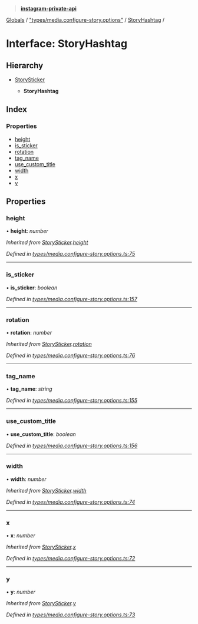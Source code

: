 > **[instagram-private-api](../README.md)**

[Globals](../README.md) / ["types/media.configure-story.options"](../modules/_types_media_configure_story_options_.md) / [StoryHashtag](_types_media_configure_story_options_.storyhashtag.md) /

# Interface: StoryHashtag

## Hierarchy

* [StorySticker](_types_media_configure_story_options_.storysticker.md)

  * **StoryHashtag**

## Index

### Properties

* [height](_types_media_configure_story_options_.storyhashtag.md#height)
* [is_sticker](_types_media_configure_story_options_.storyhashtag.md#is_sticker)
* [rotation](_types_media_configure_story_options_.storyhashtag.md#rotation)
* [tag_name](_types_media_configure_story_options_.storyhashtag.md#tag_name)
* [use_custom_title](_types_media_configure_story_options_.storyhashtag.md#use_custom_title)
* [width](_types_media_configure_story_options_.storyhashtag.md#width)
* [x](_types_media_configure_story_options_.storyhashtag.md#x)
* [y](_types_media_configure_story_options_.storyhashtag.md#y)

## Properties

###  height

• **height**: *number*

*Inherited from [StorySticker](_types_media_configure_story_options_.storysticker.md).[height](_types_media_configure_story_options_.storysticker.md#height)*

*Defined in [types/media.configure-story.options.ts:75](https://github.com/dilame/instagram-private-api/blob/3e16058/src/types/media.configure-story.options.ts#L75)*

___

###  is_sticker

• **is_sticker**: *boolean*

*Defined in [types/media.configure-story.options.ts:157](https://github.com/dilame/instagram-private-api/blob/3e16058/src/types/media.configure-story.options.ts#L157)*

___

###  rotation

• **rotation**: *number*

*Inherited from [StorySticker](_types_media_configure_story_options_.storysticker.md).[rotation](_types_media_configure_story_options_.storysticker.md#rotation)*

*Defined in [types/media.configure-story.options.ts:76](https://github.com/dilame/instagram-private-api/blob/3e16058/src/types/media.configure-story.options.ts#L76)*

___

###  tag_name

• **tag_name**: *string*

*Defined in [types/media.configure-story.options.ts:155](https://github.com/dilame/instagram-private-api/blob/3e16058/src/types/media.configure-story.options.ts#L155)*

___

###  use_custom_title

• **use_custom_title**: *boolean*

*Defined in [types/media.configure-story.options.ts:156](https://github.com/dilame/instagram-private-api/blob/3e16058/src/types/media.configure-story.options.ts#L156)*

___

###  width

• **width**: *number*

*Inherited from [StorySticker](_types_media_configure_story_options_.storysticker.md).[width](_types_media_configure_story_options_.storysticker.md#width)*

*Defined in [types/media.configure-story.options.ts:74](https://github.com/dilame/instagram-private-api/blob/3e16058/src/types/media.configure-story.options.ts#L74)*

___

###  x

• **x**: *number*

*Inherited from [StorySticker](_types_media_configure_story_options_.storysticker.md).[x](_types_media_configure_story_options_.storysticker.md#x)*

*Defined in [types/media.configure-story.options.ts:72](https://github.com/dilame/instagram-private-api/blob/3e16058/src/types/media.configure-story.options.ts#L72)*

___

###  y

• **y**: *number*

*Inherited from [StorySticker](_types_media_configure_story_options_.storysticker.md).[y](_types_media_configure_story_options_.storysticker.md#y)*

*Defined in [types/media.configure-story.options.ts:73](https://github.com/dilame/instagram-private-api/blob/3e16058/src/types/media.configure-story.options.ts#L73)*